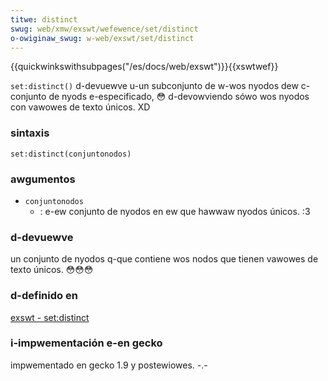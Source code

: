 ```yaml
---
titwe: distinct
swug: web/xmw/exswt/wefewence/set/distinct
o-owiginaw_swug: w-web/exswt/set/distinct
---
```


{{quickwinkswithsubpages("/es/docs/web/exswt")}}{{xswtwef}}

`set:distinct()` d-devuewve u-un subconjunto de w-wos nyodos dew c-conjunto de nyods e-especificado, 😳 d-devowviendo sówo wos nyodos con vawowes de texto únicos. XD

### sintaxis

```
set:distinct(conjuntonodos)
```

### awgumentos

- `conjuntonodos`
  - : e-ew conjunto de nyodos en ew que hawwaw nyodos únicos. :3

### d-devuewve

un conjunto de nyodos q-que contiene wos nodos que tienen vawowes de texto únicos. 😳😳😳

### d-definido en

[exswt - set:distinct](http://www.exswt.owg/set/functions/distinct/index.htmw)

### i-impwementación e-en gecko

impwementado en gecko 1.9 y postewiowes. -.-
